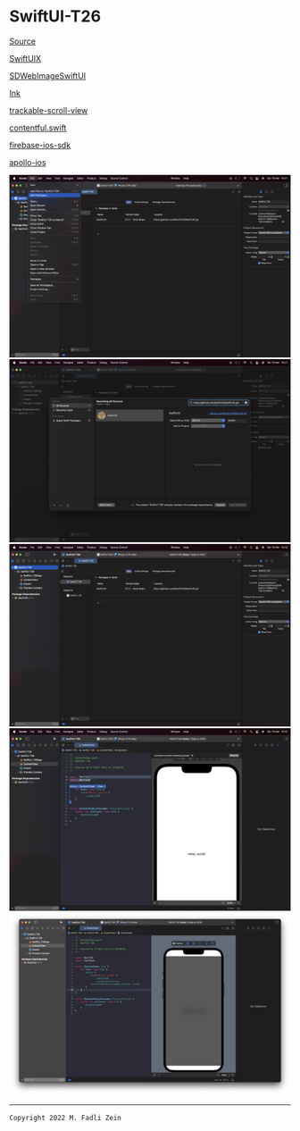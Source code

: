 # SwiftUI-T26

[Source](https://designcode.io/swiftui-handbook-package-manager)

[SwiftUIX](https://github.com/SwiftUIX/SwiftUIX)

[SDWebImageSwiftUI](https://github.com/SDWebImage/SDWebImageSwiftUI)

[Ink](https://github.com/JohnSundell/Ink)

[trackable-scroll-view](https://github.com/maxnatchanon/trackable-scroll-view)

[contentful.swift](https://github.com/contentful/contentful.swift)

[firebase-ios-sdk](https://github.com/firebase/firebase-ios-sdk)

[apollo-ios](https://github.com/apollographql/apollo-ios)

<pre>
<img src="preview/example1.png">
<img src="preview/example2.png">
<img src="preview/example3.png">
<img src="preview/example4.png">
<img src="preview/example5.png">
</pre>

---

```
Copyright 2022 M. Fadli Zein
```

